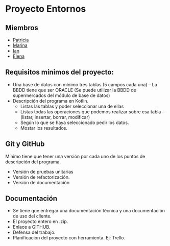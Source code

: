 # Proyecto Entornos

## Miembros

- [Patricia](https://github.com/patrimj)
- [Marina](https://github.com/demon-for-arcangel)
- [Ian](https://github.com/Hellrayser)
- [Elena](https://github.com/ElenaRgC)

## Requisitos mínimos del proyecto:

- Una base de datos con mínimo tres tablas (5 campos cada una) – La BBDD tiene que ser ORACLE (Se puede utilizar la BBDD de supermercados del módulo de base de datos)
- Descripción del programa en Kotlin.
  - Listas las tablas y poder seleccionar una de ellas
  - Listas todas las operaciones que podemos realizar sobre esa tabla – (listar, insertar, borrar, modificar)
  - Según lo que se haya seleccionado pedir los datos.
  - Mostar los resultados.

## Git y GitHub

Mínimo tiene que tener una versión por cada uno de los puntos de descripción del programa.

- Versión de pruebas unitarias
- Versión de refactorización.
- Versión de documentación

## Documentación

- Se tiene que entregar una documentación técnica y una documentación de uso del cliente.
- El proyecto entero en .zip.
- Enlace a GITHUB.
- Defensa del trabajo.
- Planificación del proyecto con herramienta. Ej: Trello.
